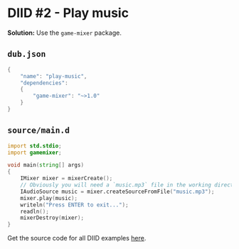 # DIID #2 - Play music

**Solution:** Use the `game-mixer` package.

## `dub.json`

```d
{
    "name": "play-music",
    "dependencies":
    {
        "game-mixer": "~>1.0"
    }
}
```

## `source/main.d`

```d
import std.stdio;
import gamemixer;

void main(string[] args)
{
    IMixer mixer = mixerCreate();
    // Obviously you will need a `music.mp3` file in the working directory.
    IAudioSource music = mixer.createSourceFromFile("music.mp3");
    mixer.play(music);    
    writeln("Press ENTER to exit...");
    readln();
    mixerDestroy(mixer);
}
``` 

Get the source code for all DIID examples [here](https://github.com/p0nce/DIID).
